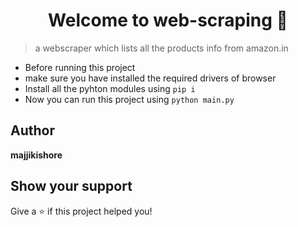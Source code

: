<h1 align="center">Welcome to web-scraping 👋</h1>

> a webscraper which lists all the products info from amazon.in 

- Before running this project 
- make sure you have installed the required drivers of  browser
- Install all the pyhton modules using `pip i`
- Now you can run this project using `python main.py`
## Author

 **majjikishore**


## Show your support

Give a ⭐️ if this project helped you!

